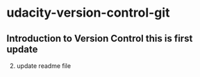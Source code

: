 # udacity-version-control-git
Introduction to Version Control
this is first update
-
2. update readme file 